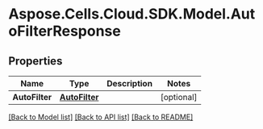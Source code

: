 # Aspose.Cells.Cloud.SDK.Model.AutoFilterResponse
## Properties

Name | Type | Description | Notes
------------ | ------------- | ------------- | -------------
**AutoFilter** | [**AutoFilter**](AutoFilter.md) |  | [optional] 

[[Back to Model list]](../README.md#documentation-for-models) [[Back to API list]](../README.md#documentation-for-api-endpoints) [[Back to README]](../README.md)

